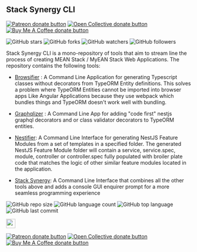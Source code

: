 
  
    
## Stack Synergy CLI 
<span class="badge-patreon">    
<a href="https://www.patreon.com/desmondrg" title="Donate to this project using Patreon"><img src="https://img.shields.io/badge/patreon-donate-yellow.svg" alt="Patreon donate button" /></a>    
</span>    

<span class="badge-opencollective">    
<a href="https://opencollective.com/stack-synergy" title="Donate to this project using Open Collective"><img src="https://img.shields.io/badge/open%20collective-donate-yellow.svg" alt="Open Collective donate button" /></a>    
</span>    
<span class="badge-buymeacoffee">    
<a href="https://buymeacoffee.com/desmondrg" title="Donate to this project using Buy Me A Coffee"><img src="https://img.shields.io/badge/buy%20me%20a%20coffee-donate-yellow.svg" alt="Buy Me A Coffee donate button" /></a>    
</span>      
            
            
![GitHub stars](https://img.shields.io/github/stars/desmondrg/stack-synergy-cli?style=social) ![GitHub forks](https://img.shields.io/github/forks/desmondrg/stack-synergy-cli?style=social) ![GitHub watchers](https://img.shields.io/github/watchers/desmondrg/stack-synergy-cli?style=social)          ![GitHub followers](https://img.shields.io/github/followers/desmondrg?style=social)            
            
              
Stack Synergy CLI is a mono-repository of tools that aim to stream line the process of creating MEAN Stack / MyEAN Stack Web Applications. The repository contains the following tools:        
              
- [Browsifier](https://github.com/desmondrg/stack-synergy-cli/tree/master/packages/browsifier) :  A Command Line Application for generating Typescript classes without decorators from TypeORM Entity definitions. This solves a problem where TypeORM Entities cannot be imported into browser apps Like Angular Applications because they use webpack which bundles things and TypeORM doesn't work well with bundling.          
          
- [Graphqlizer](https://github.com/desmondrg/stack-synergy-cli/tree/master/packages/graphqlizer) : A Command Line App for adding "code first" nestjs graphql decorators and or class validator decorators to TypeORM entities.             
           
- [Nestifier](https://github.com/desmondrg/stack-synergy-cli/tree/master/packages/nestifier): A Command Line Interface for generating NestJS Feature Modules from a set of templates in a specified folder. The generated NestJS Feature Module folder will contain a service, service.spec, module, controller or controller.spec fully populated with broiler plate code that matches the logic of other similar feature modules located in the application.            
          
- [Stack Synergy](https://github.com/desmondrg/stack-synergy-cli/tree/master/packages/stack-synergy): A Command Line Interface that combines all the other tools above and adds a console GUI enquirer prompt for a more seamless programming experience          
    
 ![GitHub repo size](https://img.shields.io/github/repo-size/desmondrg/stack-synergy-cli?style=plastic) ![GitHub language count](https://img.shields.io/github/languages/count/desmondrg/stack-synergy-cli?style=plastic) ![GitHub top language](https://img.shields.io/github/languages/top/desmondrg/stack-synergy-cli?style=plastic) ![GitHub last commit](https://img.shields.io/github/last-commit/desmondrg/stack-synergy-cli?color=red&style=plastic)            
            
            
<p>            
<a href="https://www.facebook.com/Urban-Shona-Tech-108261054866985/"><img src="https://img.shields.io/badge/Facebook-1877F2?style=for-the-badge&logo=facebook&logoColor=white" height=25></a>             
</p>            
            
<span class="badge-patreon">    
<a href="https://www.patreon.com/desmondrg" title="Donate to this project using Patreon"><img src="https://img.shields.io/badge/patreon-donate-yellow.svg" alt="Patreon donate button" /></a>    
</span>    
<span class="badge-opencollective">    
<a href="https://opencollective.com/stack-synergy" title="Donate to this project using Open Collective"><img src="https://img.shields.io/badge/open%20collective-donate-yellow.svg" alt="Open Collective donate button" /></a>    
</span>    
<span class="badge-buymeacoffee">    
<a href="https://buymeacoffee.com/desmondrg" title="Donate to this project using Buy Me A Coffee"><img src="https://img.shields.io/badge/buy%20me%20a%20coffee-donate-yellow.svg" alt="Buy Me A Coffee donate button" /></a>    
</span>